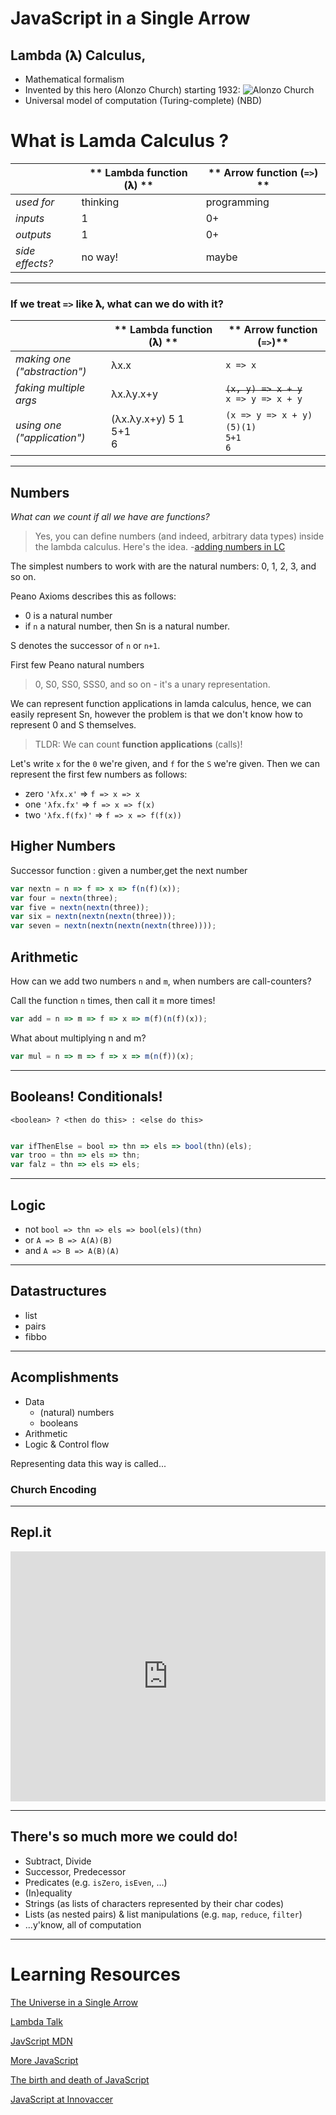 # JavaScript in a Single Arrow 

## Lambda (𝛌) Calculus,
* Mathematical formalism
* Invented by this hero (Alonzo Church) starting 1932:
![Alonzo Church](https://upload.wikimedia.org/wikipedia/en/a/a6/Alonzo_Church.jpg)
* Universal model of computation (Turing-complete) (NBD)



# What is Lamda Calculus ?

|| ** Lambda function (𝛌) ** | ** Arrow function (`=>`) **
--- | --- |  ---
*used for* | thinking | programming
*inputs*   | 1 | 0+
*outputs*  | 1 | 0+
*side effects?* | no way!  | maybe

---


### If we treat `=>` like 𝛌, **what can we do** with it?


|| ** Lambda function (𝛌) ** | ** Arrow function (`=>`)**
--- | --- |  ---
*making one*<br>*("abstraction")*|  λx.x | `x => x`
 *faking multiple args*          |  λx.λy.x+y | ~~`(x, y) => x + y`~~<br>`x => y => x + y`
*using one*<br>*("application")* | (λx.λy.x+y) 5 1 <br> 5+1 <br> 6 | `(x => y => x + y)(5)(1)`*<br>*`5+1`<br> `6`


---
## Numbers 

*What can we count if all we have are functions?*

> Yes, you can define numbers (and indeed, arbitrary data types) inside the lambda calculus. Here's the idea. -[adding numbers in LC](https://stackoverflow.com/questions/29756732/how-would-the-lambda-calculus-add-numbers)

The simplest numbers to work with are the natural numbers: 0, 1, 2, 3, and so on.

Peano Axioms describes this as follows:
- 0 is a natural number
- if `n` a natural number, then Sn is a natural number.

S denotes the successor of `n` or `n+1`.

First few Peano natural numbers
 > 0, S0, SS0, SSS0, and so on - it's a unary representation.

We can represent function applications in lamda calculus, hence, we can easily represent Sn, however the problem is that we don't know how to represent 0 and S themselves.

> TLDR: We can count **function applications** (calls)!

Let's write `x` for the `0` we're given, and `f` for the `S` we're given. Then we can represent the first few numbers as follows:

- zero `'λfx.x'` => `f => x => x`
- one `'λfx.fx'` => `f => x => f(x)`
- two `'λfx.f(fx)'` => `f => x => f(f(x))`

## Higher Numbers 

Successor function : given a number,get the next number

```js
var nextn = n => f => x => f(n(f)(x));
var four = nextn(three);
var five = nextn(nextn(three));
var six = nextn(nextn(nextn(three)));
var seven = nextn(nextn(nextn(nextn(three))));

```

## Arithmetic

How can we add two numbers `n` and `m`, when numbers are call-counters?

Call the function `n` times, then call it `m` more times!

```js
var add = n => m => f => x => m(f)(n(f)(x));
```

What about multiplying n and m?

```js
var mul = n => m => f => x => m(n(f))(x);

```
---

## Booleans! Conditionals!

`<boolean> ? <then do this> : <else do this>`

```js

var ifThenElse = bool => thn => els => bool(thn)(els);
var troo = thn => els => thn; 
var falz = thn => els => els;
```
---
## Logic
- not `bool => thn => els => bool(els)(thn)`
- or `A => B => A(A)(B)`
- and `A => B => A(B)(A)`

---
## Datastructures
- list
- pairs
- fibbo
---

## Acomplishments

* Data
    * (natural) numbers
    * booleans
* Arithmetic
* Logic & Control flow

Representing data this way is called...

### Church Encoding

---
## Repl.it 

<iframe height="400px" width="100%" src="https://repl.it/@aregee/lamdajs?lite=true" scrolling="no" frameborder="no" allowtransparency="true" allowfullscreen="true" sandbox="allow-forms allow-pointer-lock allow-popups allow-same-origin allow-scripts allow-modals"></iframe>

---

## There's so much more we could do!


* Subtract, Divide
* Successor, Predecessor
* Predicates (e.g. `isZero`, `isEven`, ...)
* (In)equality
* Strings (as lists of characters represented by their char codes)
* Lists (as nested pairs) & list manipulations (e.g. `map`, `reduce`, `filter`)
* ...y'know, all of computation

---
# Learning Resources

[The Universe in a Single Arrow](https://gist.github.com/vakila/e920ba4d5567ddbb1c0e64f17366c77f)

[Lambda Talk](https://glebec.github.io/lambda-talk/)

[JavScript MDN](https://developer.mozilla.org/en-US/docs/Web/JavaScript)

[More JavaScript](https://dev.to/emmabostian/how-to-learn-javascript-54i6)

[The birth and death of JavaScript](https://www.destroyallsoftware.com/talks/the-birth-and-death-of-javascript)

[JavaScript at Innovaccer](https://dev.to/aregee/breaking-down-the-last-monolith-micro-frontends-hd4)
